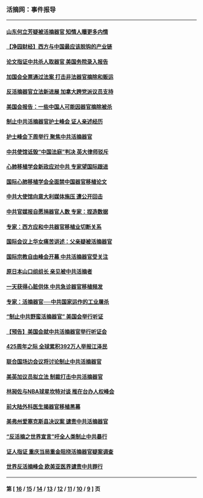 ### 活摘网：事件报导
---
#### [山东何立芳疑被活摘器官 知情人曝更多内情](../../pages/nf5877/n14047530.md?09210430) 
#### [【净园财经】西方与中国最应该脱钩的产业链](../../pages/nf5877/n14016113.md?09210430) 
#### [论文指证中共杀人取器官 美国务院录入报告](../../pages/nf5877/n13999890.md?09210430) 
#### [加国会全票通过法案 打击非法器官摘除和贩运](../../pages/nf5877/n13884924.md?09210430) 
#### [反活摘器官立法新进展 加拿大跨党派议员支持](../../pages/nf5877/n13876061.md?09210430) 
#### [美国会报告：一些中国人可能因器官摘除被杀](../../pages/nf5877/n13867964.md?09210430) 
#### [制止中共活摘器官护士峰会 证人亲述经历](../../pages/nf5877/n13859007.md?09210430) 
#### [护士峰会下周举行 聚焦中共活摘器官](../../pages/nf5877/n13855418.md?09210430) 
#### [中共使馆诋毁“中国法庭”判决 英大律师驳斥](../../pages/nf5877/n13833945.md?09210430) 
#### [心肺移植学会新政应对中共 专家望国际跟进](../../pages/nf5877/n13829043.md?09210430) 
#### [国际心肺移植学会全面禁中国器官移植论文](../../pages/nf5877/n13827785.md?09210430) 
#### [中共大使馆向意大利媒体施压 遭公开回击](../../pages/nf5877/n13826038.md?09210430) 
#### [中共官媒报自愿捐器官人数 专家：捏造数据](../../pages/nf5877/n13814130.md?09210430) 
#### [专家：西方应和中共器官移植业切断关系](../../pages/nf5877/n13772828.md?09210430) 
#### [国际会议上华女痛苦讲述：父亲疑被活摘器官](../../pages/nf5877/n13771583.md?09210430) 
#### [国际宗教自由峰会开幕 中共活摘器官受关注](../../pages/nf5877/n13769995.md?09210430) 
#### [原日本山口组组长 亲见被中共活摘者](../../pages/nf5877/n13767360.md?09210430) 
#### [一天获得心脏供体 中共急诊器官移植频发](../../pages/nf5877/n13764689.md?09210430) 
#### [专家：活摘器官──中共国家运作的工业屠杀](../../pages/nf5877/n13761178.md?09210430) 
#### [“制止中共野蛮活摘器官” 美国会举行听证](../../pages/nf5877/n13735831.md?09210430) 
#### [【预告】美国会就中共活摘器官举行听证会](../../pages/nf5877/n13732843.md?09210430) 
#### [425周年之际 全球累积392万人举报江泽民](../../pages/nf5877/n13719232.md?09210430) 
#### [联合国场边会议将讨论制止中共活摘器官](../../pages/nf5877/n13656361.md?09210430) 
#### [美英加议员拟立法 制裁打击中共活摘器官](../../pages/nf5877/n13430251.md?09210430) 
#### [林昶佐与NBA球星坎特对谈 推在台办人权峰会](../../pages/nf5877/n13414467.md?09210430) 
#### [前大陆外科医生揭器官移植黑幕](../../pages/nf5877/n13401416.md?09210430) 
#### [美弗州爱塞克斯县决议案 谴责中共活摘器官](../../pages/nf5877/n13320919.md?09210430) 
#### [“反活摘之世界宣言”吁全人类制止中共暴行](../../pages/nf5877/n13259730.md?09210430) 
#### [证人指证 重庆当局重金阻挠活摘器官疑案调查](../../pages/nf5877/n13259127.md?09210430) 
#### [世界反活摘峰会 欧美亚医界谴责中共罪行](../../pages/nf5877/n13253550.md?09210430) 

---
#### 第 [ [16](./16.md?09210430) / [15](./15.md?09210430) / [14](./14.md?09210430) / [13](./13.md?09210430) / [12](./12.md?09210430) / [11](./11.md?09210430) / [10](./10.md?09210430) / [9](./9.md?09210430) ] 页
